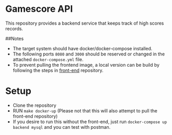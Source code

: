 # Gamescore API
This repository provides a backend service that keeps track of high scores records. <br />


##Notes
* The target system should have docker/docker-compose installed.
* The following ports `8080` and `3000` should be reserved or changed in the attached `docker-compose.yml` file.
* To prevent pulling the frontend image, a local version can be build by following the steps in [front-end](https://github.com/LordRahl90/score-frontend) repository.

# Setup
* Clone the repository
* RUN `make docker-up` (Please not that this will also attempt to pull the front-end repository)
* If you desire to run this without the front-end, just run `docker-compose up backend mysql` and you can test with postman.